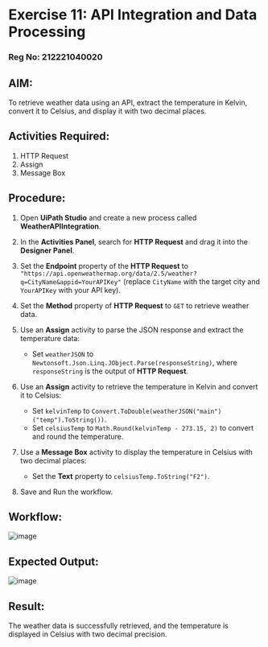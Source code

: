 # Exercise 11: API Integration and Data Processing

### Reg No: 212221040020

## AIM:
To retrieve weather data using an API, extract the temperature in Kelvin, convert it to Celsius, and display it with two decimal places.

## Activities Required:
1. HTTP Request
2. Assign
3. Message Box

## Procedure:
1. Open **UiPath Studio** and create a new process called **WeatherAPIIntegration**.

2. In the **Activities Panel**, search for **HTTP Request** and drag it into the **Designer Panel**.

3. Set the **Endpoint** property of the **HTTP Request** to `"https://api.openweathermap.org/data/2.5/weather?q=CityName&appid=YourAPIKey"` (replace `CityName` with the target city and `YourAPIKey` with your API key).

4. Set the **Method** property of **HTTP Request** to `GET` to retrieve weather data.

5. Use an **Assign** activity to parse the JSON response and extract the temperature data:
   - Set `weatherJSON` to `Newtonsoft.Json.Linq.JObject.Parse(responseString)`, where `responseString` is the output of **HTTP Request**.

6. Use an **Assign** activity to retrieve the temperature in Kelvin and convert it to Celsius:
   - Set `kelvinTemp` to `Convert.ToDouble(weatherJSON("main")("temp").ToString())`.
   - Set `celsiusTemp` to `Math.Round(kelvinTemp - 273.15, 2)` to convert and round the temperature.

7. Use a **Message Box** activity to display the temperature in Celsius with two decimal places:
   - Set the **Text** property to `celsiusTemp.ToString("F2")`.

8. Save and Run the workflow.

## Workflow:
![image](https://github.com/user-attachments/assets/f2b234ff-5a73-4d97-aefb-471a9a1911bd)

## Expected Output:
![image](https://github.com/user-attachments/assets/c833c943-25d1-4f7c-8e17-660a1f756510)


## Result:
The weather data is successfully retrieved, and the temperature is displayed in Celsius with two decimal precision.
